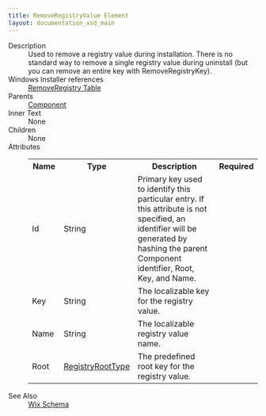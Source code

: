 ```yaml
---
title: RemoveRegistryValue Element
layout: documentation_xsd_main
---
```

<dl>
  <dt>Description</dt>
  <dd>                 Used to remove a registry value during installation.                 There is no standard way to remove a single registry value during uninstall (but you can remove an entire key with RemoveRegistryKey).             </dd>
  <dt>Windows Installer references</dt>
  <dd>
    <a href="http://msdn.microsoft.com/library/aa371208.aspx" target="_blank">RemoveRegistry Table</a>
  </dd>
  <dt>Parents</dt>
  <dd>
    <a href="../component/">Component</a>
  </dd>
  <dt>Inner Text</dt>
  <dd>None</dd>
  <dt>Children</dt>
  <dd>None</dd>
  <dt>Attributes</dt>
  <dd>
    <table cellspacing="0" cellpadding="0" class="schema">
      <tr>
        <th width="15%">Name</th>
        <th width="15%">Type</th>
        <th width="65%">Description</th>
        <th width="15%">Required</th>
      </tr>
      <tr>
        <td>Id</td>
        <td>String</td>
        <td>                         Primary key used to identify this particular entry.  If this attribute is not specified, an identifier will be                         generated by hashing the parent Component identifier, Root, Key, and Name.                     </td>
        <td>&nbsp;</td>
      </tr>
      <tr>
        <td>Key</td>
        <td>String</td>
        <td>                         The localizable key for the registry value.                     </td>
        <td>&nbsp;</td>
      </tr>
      <tr>
        <td>Name</td>
        <td>String</td>
        <td>                         The localizable registry value name.                     </td>
        <td>&nbsp;</td>
      </tr>
      <tr>
        <td>Root</td>
        <td><a href="../simple_type_registryroottype/">RegistryRootType</a></td>
        <td>                         The predefined root key for the registry value.                     </td>
        <td>&nbsp;</td>
      </tr>
    </table>
  </dd>
  <dt>See Also</dt>
  <dd>
    <a href="../wix">Wix Schema</a>
  </dd>
</dl>
